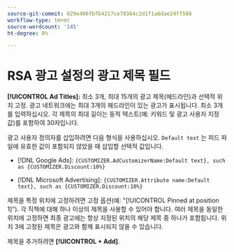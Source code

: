 ```yaml
---
source-git-commit: 029e406fbfb4217ce78364c2d1f1a6dae24ff588
workflow-type: tm+mt
source-wordcount: '145'
ht-degree: 0%

---
```

# RSA 광고 설정의 광고 제목 필드

**[!UICONTROL Ad Titles]:** 최소 3개, 최대 15개의 광고 제목(헤드라인)과 선택적 위치 고정. 광고 네트워크에는 최대 3개의 헤드라인이 있는 광고가 표시됩니다. 최소 3개를 입력하십시오. 각 제목의 최대 길이는 동적 텍스트(예: 키워드 및 광고 사용자 지정 값)를 포함하여 30자입니다.

광고 사용자 정의자를 삽입하려면 다음 형식을 사용하십시오. `Default text` 는 피드 파일에 유효한 값이 포함되지 않았을 때 삽입할 선택적 값입니다.

* [!DNL Google Ads]: `{CUSTOMIZER.AdCustomizerName:Default text}, such as {CUSTOMIZER.Discount:10%}`

* [!DNL Microsoft Advertising]: `{CUSTOMIZER.Attribute name:Default text}, such as {CUSTOMIZER.Discount:10%}`

제목을 특정 위치에 고정하려면 고정 옵션(예: &quot;[!UICONTROL Pinned at position 1]&quot;). 각 직책에 대해 하나 이상의 제목을 사용할 수 있어야 합니다. 여러 제목을 동일한 위치에 고정하면 최종 광고에는 항상 지정된 위치의 해당 제목 중 하나가 포함됩니다. 위치 3에 고정된 제목은 광고와 함께 표시되지 않을 수 있습니다.

제목을 추가하려면 **[!UICONTROL + Add]**.
